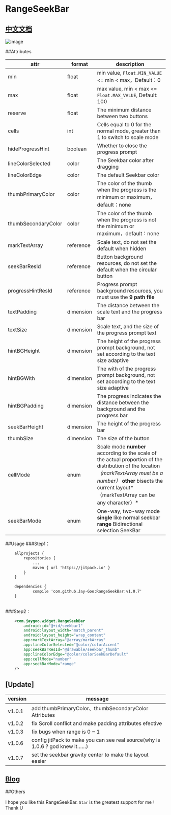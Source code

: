 
# RangeSeekBar 

## [中文文档](https://github.com/Jay-Goo/RangeSeekBar/blob/master/README_ZH.md) 


![image](https://github.com/Jay-Goo/RangeSeekBar/blob/master/Gif/2017-02-08%2019_27_55.gif)

##Attributes

attr | format | description
-------- | ---|---
min|float|min value, `Float.MIN_VALUE` <= min < max，Default：0
max|float|max value, min < max <= `Float.MAX_VALUE`, Default: 100
reserve|float|The minimum distance between two buttons
cells|int|Cells equal to 0 for the normal mode, greater than 1 to switch to scale mode
hideProgressHint|boolean|Whether to close the progress prompt
lineColorSelected|color|The Seekbar color after dragging
lineColorEdge|color|The default Seekbar color
thumbPrimaryColor|color|The color of the thumb when the progress is the minimum or maximum，default：none
thumbSecondaryColor|color|The color of the thumb when the progress is not the minimum or maximum，default：none
markTextArray|reference|Scale text, do not set the default when hidden
seekBarResId|reference|Button background resources, do not set the default when the circular button
progressHintResId|reference|Progress prompt background resources, you must use the **9 path file**
textPadding|dimension|The distance between the scale text and the progress bar
textSize|dimension|Scale text, and the size of the progress prompt text
hintBGHeight|dimension|The height of the progress prompt background, not set according to the text size adaptive
hintBGWith|dimension|The with of the progress prompt background, not set according to the text size adaptive
hintBGPadding|dimension|The progress indicates the distance between the background and the progress bar
seekBarHeight|dimension|The height of the progress bar
thumbSize|dimension|The size of the button
cellMode|enum|Scale mode **number** according to the scale of the actual proportion of the distribution of the location *（markTextArray must be a number）* **other** bisects the current layout*（markTextArray can be any character）*
seekBarMode| enum |One-way, two-way mode **single** like normal seekbar **range** Bidirectional selection SeekBar

##Usage
###Step1：
```xml
    allprojects {
		repositories {
			...
			maven { url 'https://jitpack.io' }
		}
	}
	
	dependencies {
	        compile 'com.github.Jay-Goo:RangeSeekBar:v1.0.7'
	}
   
```


###Step2：
```xml
    <com.jaygoo.widget.RangeSeekBar
        android:id="@+id/seekbar1"
        android:layout_width="match_parent"
        android:layout_height="wrap_content"
        app:markTextArray="@array/markArray"
        app:lineColorSelected="@color/colorAccent"
        app:seekBarResId="@drawable/seekbar_thumb"
        app:lineColorEdge="@color/colorSeekBarDefault"
        app:cellMode="number"
        app:seekBarMode="range"
    />
```

## [Update]
version | message
-------- | ---
v1.0.1 | add thumbPrimaryColor、thumbSecondaryColor Attributes
v1.0.2 | fix Scroll conflict and make padding attributes efective
v1.0.3 | fix bugs when range is 0 ~ 1
v1.0.6 | config jitPack to make you can see real source(why is 1.0.6 ? god knew it……)
v1.0.7 | set the seekbar gravity center to make the layout  easier

## [Blog](http://blog.csdn.net/google_acmer/article/details/54971421)


##Others 

I hope you like this RangeSeekBar. `Star` is the greatest support for me！ Thank U




